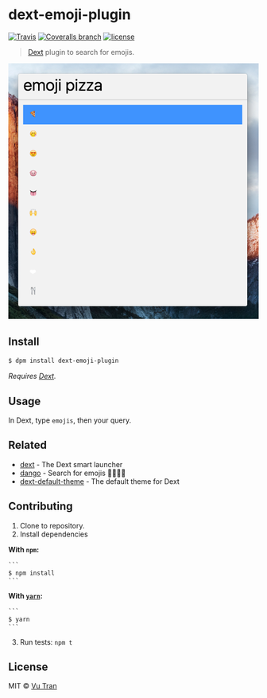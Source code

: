 # dext-emoji-plugin

[![Travis](https://img.shields.io/travis/vutran/dext-emoji-plugin/develop.svg?maxAge=2592000&style=flat-square)](https://travis-ci.org/vutran/dext-emoji-plugin) [![Coveralls branch](https://img.shields.io/coveralls/vutran/dext-emoji-plugin/develop.svg?maxAge=2592000&style=flat-square)](https://coveralls.io/github/vutran/dext-emoji-plugin) [![license](https://img.shields.io/github/license/vutran/dext-emoji-plugin.svg?maxAge=2592000&style=flat-square)](LICENSE)

> [Dext](https://github.com/vutran/dext) plugin to search for emojis.

![](screenshot.png?raw=true)

## Install

```bash
$ dpm install dext-emoji-plugin
```

*Requires [Dext](https://github.com/vutran/dext).*

## Usage

In Dext, type `emojis`, then your query.

## Related

- [dext](https://github.com/vutran/dext) - The Dext smart launcher
- [dango](https://github.com/vutran/dango) - Search for emojis 🍕😋😍🐷
- [dext-default-theme](https://github.com/vutran/dext-default-theme) - The default theme for Dext

## Contributing

1. Clone to repository.
2. Install dependencies

  **With `npm`:**

    ```
    $ npm install
    ```

  **With [`yarn`](https://github.com/yarnpkg/yarn):**

    ```
    $ yarn
    ```
3. Run tests: `npm t`

## License

MIT © [Vu Tran](https://github.com/vutran/)
